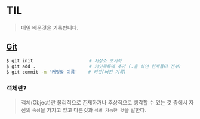 # TIL

> 매일 배운것을 기록합니다.



## [Git](./git/)

```bash
$ git init				   	   # 저장소 초기화
$ git add .					   # 커밋목록에 추가 (.을 하면 현재폴더 전부)
$ git commit -m '커밋할 이름'	# 커밋(버전 기록)

```



### 객체란?

>객체(Object)란 물리적으로 존재하거나 추상적으로 생각할 수 있는 것 중에서 자신의 `속성`을 가지고 있고 다른것과 `식별 가능한 것`을 말한다.